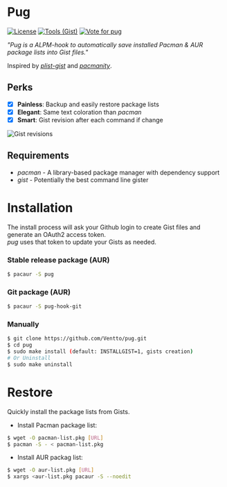 Pug
===

[![License](https://img.shields.io/badge/license-MIT-blue.svg?style=flat)](https://github.com/Ventto/xpub/blob/master/LICENSE)
[![Tools (Gist)](https://img.shields.io/badge/powered_by-Gist-brightgreen.svg)](https://github.com/defunkt/gist)
[![Vote for pug](https://img.shields.io/badge/AUR-Vote_for-yellow.svg)](https://aur.archlinux.org/packages/pug/)

*"Pug is a ALPM-hook to automatically save installed Pacman & AUR package lists into Gist files."*

Inspired by [*plist-gist*](https://github.com/DerekTBrown/plist-gist) and [*pacmanity*](https://github.com/alexchernokun/pacmanity).

## Perks

* [x] **Painless**: Backup and easily restore package lists
* [x] **Elegant**: Same text coloration than *pacman*
* [x] **Smart**: Gist revision after each command if change

![Gist revisions](doc/revisions.jpg)

## Requirements

* *pacman* - A library-based package manager with dependency support
* *gist* - Potentially the best command line gister

# Installation

The install process will ask your Github login to create Gist files and
generate an OAuth2 access token.<br/>
*pug* uses that token to update your Gists as needed.

### Stable release package (AUR)

```bash
$ pacaur -S pug
```

### Git package (AUR)

```bash
$ pacaur -S pug-hook-git
```

### Manually

```bash
$ git clone https://github.com/Ventto/pug.git
$ cd pug
$ sudo make install (default: INSTALLGIST=1, gists creation)
# Or Uninstall
$ sudo make uninstall
```

# Restore

Quickly install the package lists from Gists.

* Install Pacman package list:

```bash
$ wget -O pacman-list.pkg [URL]
$ pacman -S - < pacman-list.pkg
```

* Install AUR packag list:

```bash
$ wget -O aur-list.pkg [URL]
$ xargs <aur-list.pkg pacaur -S --noedit
```
